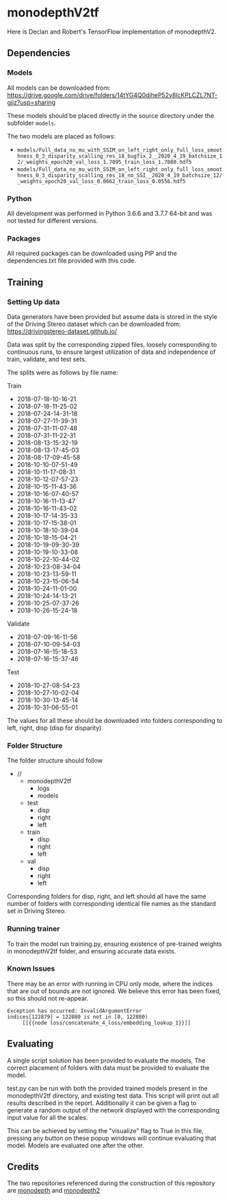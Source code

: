 # monodepthV2tf

Here is Declan and Robert's TensorFlow implementation of monodepthV2.

## Dependencies

### Models
All models can be downloaded from:
https://drive.google.com/drive/folders/14tYG4Q0djheP52v8lcKPLCZL7NT-gjjz?usp=sharing

These models should be placed directly in the source directory under the subfolder `models`.

The two models are placed as follows:
- `models/Full_data_no_mu_with_SSIM_on_left_right_only_full_loss_smoothness_0_3_disparity_scalling_res_18_bugfix_2__2020_4_19_batchsize_12/_weights_epoch20_val_loss_1.7095_train_loss_1.7080.hdf5`
- `models/Full_data_no_mu_with_SSIM_on_left_right_only_full_loss_smoothness_0_3_disparity_scalling_res_18_no_SSI__2020_4_19_batchsize_12/_weights_epoch20_val_loss_0.0662_train_loss_0.0556.hdf5`

### Python

All development was performed in Python 3.6.6 and 3.7.7 64-bit and was not tested for different versions.

### Packages
All required packages can be downloaded using PIP and the dependencies.txt file provided with this code.

## Training

### Setting Up data

Data generators have been provided but assume data is stored in the style of the Driving Stereo dataset which can be downloaded from:
https://drivingstereo-dataset.github.io/

Data was split by the corresponding zipped files, loosely corresponding to continuous runs, to ensure largest utilization of data and independence of train, validate, and test sets.

The splits were as follows by file name:

Train
- 2018-07-18-10-16-21
- 2018-07-18-11-25-02
- 2018-07-24-14-31-18
- 2018-07-27-11-39-31
- 2018-07-31-11-07-48
- 2018-07-31-11-22-31
- 2018-08-13-15-32-19
- 2018-08-13-17-45-03
- 2018-08-17-09-45-58
- 2018-10-10-07-51-49
- 2018-10-11-17-08-31
- 2018-10-12-07-57-23
- 2018-10-15-11-43-36
- 2018-10-16-07-40-57
- 2018-10-16-11-13-47
- 2018-10-16-11-43-02
- 2018-10-17-14-35-33
- 2018-10-17-15-38-01
- 2018-10-18-10-39-04
- 2018-10-18-15-04-21
- 2018-10-19-09-30-39
- 2018-10-19-10-33-08
- 2018-10-22-10-44-02
- 2018-10-23-08-34-04
- 2018-10-23-13-59-11
- 2018-10-23-15-06-54
- 2018-10-24-11-01-00
- 2018-10-24-14-13-21
- 2018-10-25-07-37-26
- 2018-10-26-15-24-18

Validate
- 2018-07-09-16-11-56
- 2018-07-10-09-54-03
- 2018-07-16-15-18-53
- 2018-07-16-15-37-46

Test 
- 2018-10-27-08-54-23
- 2018-10-27-10-02-04
- 2018-10-30-13-45-14
- 2018-10-31-06-55-01

The values for all these should be downloaded into folders corresponding to left, right, disp (disp for disparity)

### Folder Structure

The folder structure should follow

- //
    - monodepthV2tf
        - logs
        - models
    - test
        - disp
        - right
        - left
    - train
        - disp
        - right
        - left
    - val
        - disp
        - right
        - left

Corresponding folders for disp, right, and left should all have the same number of folders with corresponding identical file names as the standard set in Driving Stereo.

### Running trainer

To train the model run training.py, ensuring existence of pre-trained weights in monodepthV2tf folder, and ensuring accurate data exists.

### Known Issues
There may be an error with running in CPU only mode, where the indices that are out of bounds are not ignored. We believe this error has been fixed, so this should not re-appear.
``` 
Exception has occurred: InvalidArgumentError
indices[122879] = 122880 is not in [0, 122880)
	 [[{{node loss/concatenate_4_loss/embedding_lookup_1}}]]
```

## Evaluating 

A single script solution has been provided to evaluate the models,
The correct placement of folders with data must be provided to evaluate the model.

test.py can be run with both the provided trained models present in the monodepthV2tf directory, and existing test data. This script will print out all results described in the report. Additionally it can be given a flag to generate a random output of the network displayed with the corresponding input value for all the scales. 

This can be achieved by setting the "visualize" flag to True in this file, pressing any button on these popup windows will continue evaluating that model. Models are evaluated one after the other. 

## Credits
The two repositories referenced during the construction of this repository are [monodepth](https://github.com/mrharicot/monodepth) and [monodepth2](https://github.com/nianticlabs/monodepth2)